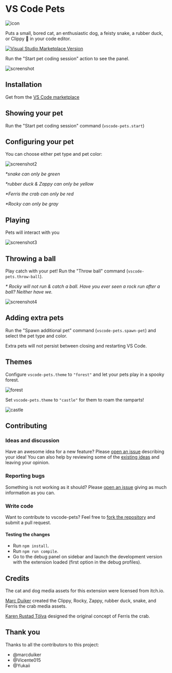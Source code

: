 # VS Code Pets

![icon](https://github.com/tonybaloney/vscode-pet/raw/master/icon.png)

Puts a small, bored cat, an enthusiastic dog, a feisty snake, a rubber duck, or Clippy 📎 in your code editor.

[![Visual Studio Marketplace Version](https://img.shields.io/visual-studio-marketplace/v/tonybaloney.vscode-pets?color=blue&logo=visual-studio)](https://marketplace.visualstudio.com/items?itemName=tonybaloney.vscode-pets&WT.mc_id=python-17801-anthonyshaw)

Run the "Start pet coding session" action to see the panel.

![screenshot](https://github.com/tonybaloney/vscode-pet/raw/master/screenshots/screenshot.gif)

## Installation

Get from the [VS Code marketplace](https://marketplace.visualstudio.com/items?itemName=tonybaloney.vscode-pets&WT.mc_id=python-17801-anthonyshaw)

## Showing your pet

Run the "Start pet coding session" command (`vscode-pets.start`)

## Configuring your pet

You can choose either pet type and pet color:

![screenshot2](https://github.com/tonybaloney/vscode-pet/raw/master/screenshots/screenshot-2.gif)

_*snake can only be green_

_*rubber duck & Zappy can only be yellow_

_*Ferris the crab can only be red_

_*Rocky can only be gray_

## Playing

Pets will interact with you

![screenshot3](https://github.com/tonybaloney/vscode-pet/raw/master/screenshots/screenshot-3.gif)

## Throwing a ball

Play catch with your pet! Run the "Throw ball" command (`vscode-pets.throw-ball`).

_* Rocky will not run & catch a ball. Have you ever seen a rock run after a ball? Neither have we._

![screenshot4](https://github.com/tonybaloney/vscode-pet/raw/master/screenshots/screenshot-4.gif)

## Adding extra pets

Run the "Spawn additional pet" command (`vscode-pets.spawn-pet`) and select the pet type and color.

Extra pets will not persist between closing and restarting VS Code.

## Themes

Configure `vscode-pets.theme` to `"forest"` and let your pets play in a spooky forest.

![forest](https://github.com/tonybaloney/vscode-pet/raw/master/screenshots/forest.gif)

Set `vscode-pets.theme` to `"castle"` for them to roam the ramparts!

![castle](https://github.com/tonybaloney/vscode-pet/raw/master/screenshots/castle.gif)

## Contributing

### Ideas and discussion

Have an awesome idea for a new feature? Please [open an issue](https://github.com/tonybaloney/vscode-pets/issues/new) describing your idea! You can also help by reviewing some of the [existing ideas](https://github.com/tonybaloney/vscode-pets/issues) and leaving your opinion.

### Reporting bugs

Something is not working as it should? Please [open an issue](https://github.com/tonybaloney/vscode-pets/issues/new) giving as much information as you can.

### Write code

Want to contribute to vscode-pets? Feel free to [fork the repository](https://github.com/tonybaloney/vscode-pets/fork) and submit a pull request.

#### Testing the changes

* Run `npm install`.
* Run `npm run compile`.
* Go to the debug panel on sidebar and launch the development version with the extension loaded (first option in the debug profiles).

## Credits

The cat and dog media assets for this extension were licensed from itch.io.

[Marc Duiker](https://twitter.com/marcduiker) created the Clippy, Rocky, Zappy, rubber duck, snake, and Ferris the crab media assets.

[Karen Rustad Tölva](https://www.aldeka.net) designed the original concept of Ferris the crab. 

## Thank you

Thanks to all the contributors to this project:

- @marcduiker
- @Vicente015
- @Yukaii
